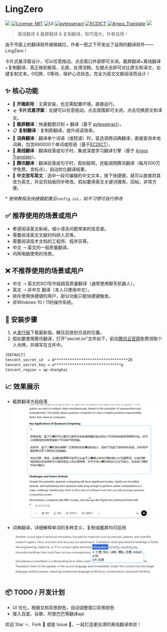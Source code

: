 # LingZero

[![](https://img.shields.io/github/release/eee555/LingZero.svg)](https://github.com/eee555/LingZero/releases)
[![License: MIT](https://img.shields.io/badge/license-MIT-blue.svg)](https://opensource.org/licenses/MIT)
![UI](https://img.shields.io/badge/UI-PySide6-lightgrey.svg)
[![pytesseract](https://img.shields.io/badge/Powered_by-pytesseract-brightgreen)](https://github.com/madmaze/pytesseract)
[![ECDICT](https://img.shields.io/badge/Powered_by-ECDICT-brightgreen)](https://github.com/skywind3000/ECDICT)
[![Argos_Translate](https://img.shields.io/badge/Powered_by-Argos_Translate-brightgreen)](https://github.com/argosopentech/argos-translate)
[![](https://img.shields.io/github/downloads/eee555/LingZero/total.svg)](https://github.com/eee555/LingZero/wiki/Downloads-%E4%B8%8B%E8%BD%BD%E4%B8%8E%E5%AE%89%E8%A3%85)

> 离线翻译 & 截屏翻译 & 复制翻译，轻巧强大，作者自用！

由于市面上的翻译软件越做越烂，作者一怒之下开发出了自用的翻译软件——LingZero！

卡片式悬浮窗设计，可以任意拖动，点击窗口外部即可关闭。截屏翻译+离线翻译+复制翻译，真正做到极简、无感、丝滑流畅。左键点击即可对比原文和译文，右键复制文本。0切屏、0等待，保护心流状态，完全为英文文献阅读而设计！

## ✨ 核心功能

- 🚀 **开箱即用**：无需安装，也无需配置环境，直接运行。
- 🛸 **卡片式悬浮窗**：左键可以任意拖动，点击周围即可关闭，点击切换原文和译文。
- 📸 **截屏翻译**：快速截图识别 + 翻译（基于 [pytesseract](https://github.com/madmaze/pytesseract)）。
- 📋 **复制翻译**：复制即翻译，提升阅读效率。
- 💎 **词典翻译**：翻译单个词语（或短语）时，首选调用词典翻译，直接查询本地词典，包含690000个单词或短语（基于[ECDICT](https://github.com/skywind3000/ECDICT)）。
- 🧠 **离线翻译**：翻译段落或句子时，集成深度学习翻译引擎（基于 [Argos Translate](https://github.com/argosopentech/argos-translate)）。
- 🐧 **腾讯翻译**：翻译段落或句子时，假如联网，还能调用腾讯翻译（每月500万字免费，含标点），自动优化翻译结果。
- 💨 **中文改写英文**：选中一段可编辑的中文文本，按下快捷键，就可以直接将其改为英文，并且剪贴板同步修改。假如要用英文关键词搜索、回帖，非常方便。

\* *使用教程及快捷键配置见`config.ini`，如不习惯可自行修改*

## ✅ 推荐使用的场景或用户

- 希望阅读英文新闻，缩小语言问题带来的信息查。
- 需要阅读英文文献的科研人员等。
- 需要阅读技术文档的工程师、程序员等。
- 中文 ➝ 英文的一般质量翻译。
- 内网电脑使用的场景。

## ❌ 不推荐使用的场景或用户

- 中文 ➝ 英文的SCI写作级超高质量翻译（通常使用聊天机器人）。
- 英文 ➝ 非中文 翻译（本人只使用中文）。
- 排斥使用快捷键的用户，部分功能只能快捷键触发。
- 非Windows 10 / 11的操作系统。

## 👣 安装步骤

1. 从[发行版](https://github.com/eee555/LingZero/releases)下载最新版，解压后放到合适的位置。
2. 假如要使用腾讯翻译，打开"secret.ini"文件如下，前往[腾讯云官网](https://console.cloud.tencent.com/cam/capi)免费领取个人令牌，并填写在文件中。
```
[DEFAULT]
tencent_secret_id  = A*********************************ZO
tencent_secret_key = e******************************p
tencent_region = ap-shanghai
```

##  📈 效果展示

- 截屏翻译大段段落
![截屏翻译](./pic/2.png)

- 词典翻译，详细解释单词的多种含义，复制或截屏均可启用
![词典翻译](./pic/3.png)

## 📦 TODO / 开发计划

- UI 优化，根据文档背景颜色，自动调整窗口背景颜色
- 接入百度、谷歌、阿里巴巴等翻译api

欢迎 Star ⭐、Fork 🍴 或提 Issue 🚀，一起打造更丝滑的离线翻译体验！
